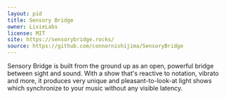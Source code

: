 ```yaml
---
layout: pid
title: Sensory Bridge
owner: LixieLabs
license: MIT
site: https://sensorybridge.rocks/
source: https://github.com/connornishijima/SensoryBridge
---
```

Sensory Bridge is built from the ground up as an open, powerful bridge between sight and sound. With a show that's reactive to notation, vibrato and more, it produces very unique and pleasant-to-look-at light shows which synchronize to your music without any visible latency. 
